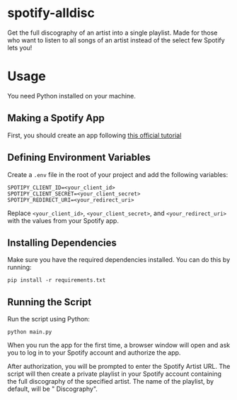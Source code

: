 # spotify-alldisc
Get the full discography of an artist into a single playlist. Made for those who want to listen to all songs of an artist instead of the select few Spotify lets you!

# Usage
You need Python installed on your machine.

## Making a Spotify App
First, you should create an app following [this official tutorial](https://developer.spotify.com/documentation/web-api/tutorials/getting-started)

## Defining Environment Variables
Create a `.env` file in the root of your project and add the following variables:
```
SPOTIPY_CLIENT_ID=<your_client_id>
SPOTIPY_CLIENT_SECRET=<your_client_secret>
SPOTIPY_REDIRECT_URI=<your_redirect_uri>
```
Replace `<your_client_id>`, `<your_client_secret>`, and `<your_redirect_uri>` with the values from your Spotify app.

## Installing Dependencies
Make sure you have the required dependencies installed. You can do this by running:
```
pip install -r requirements.txt
```

## Running the Script
Run the script using Python:
```
python main.py
```

When you run the app for the first time, a browser window will open and ask you to log in to your Spotify account and authorize the app.

After authorization, you will be prompted to enter the Spotify Artist URL. The script will then create a private playlist in your Spotify account containing the full discography of the specified artist. The name of the playlist, by default, will be "<Artist Name> Discography".